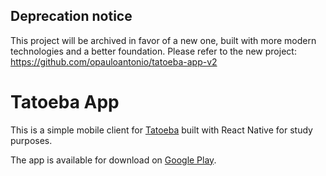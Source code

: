 ## Deprecation notice

This project will be archived in favor of a new one, built with more modern technologies and a better foundation. Please refer to the new project: https://github.com/opauloantonio/tatoeba-app-v2

# Tatoeba App

This is a simple mobile client for [Tatoeba](https://tatoeba.org/en/) built with React Native for study purposes.

The app is available for download on [Google Play](https://play.google.com/store/apps/details?id=com.tatoebareactnative). 
